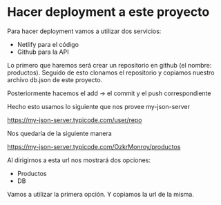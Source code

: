 # Hacer deployment a este proyecto

Para hacer deployment vamos a utilizar dos servicios:
* Netlify para el código
* Github para la API

Lo primero que haremos será crear un repositorio en github (el nombre: productos). Seguido de esto clonamos el repositorio y copiamos nuestro archivo db.json de este proyecto.

Posteriormente hacemos el add -> el commit y el push correspondiente

Hecho esto usamos lo siguiente que nos provee my-json-server

https://my-json-server.typicode.com/user/repo

Nos quedaría de la siguiente manera

https://my-json-server.typicode.com/OzkrMonroy/productos

Al dirigirnos a esta url nos mostrará dos opciones:

* Productos
* DB

Vamos a utilizar la primera opción. Y copiamos la url de la misma.
